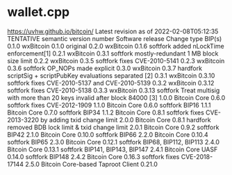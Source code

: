 # wallet.cpp
https://uvhw.github.io/bitcoin/
Latest revision as of 2022-02-08T05:12:35
TENTATIVE semantic version number	Software release	Change type	BIP(s)
0.1.0	wxBitcoin 0.1.0	original
0.2.0	wxBitcoin 0.1.6	softfork	added nLockTime enforcement[1]
0.2.1	wxBitcoin 0.3.1	softfork	mostly-redundant 1 MB block size limit
0.2.2	wxBitcoin 0.3.5	softfork	fixes CVE-2010-5141
0.2.3	wxBitcoin 0.3.6	softfork	OP_NOPs made explicit
0.3.0	wxBitcoin 0.3.7	hardfork	scriptSig + scriptPubKey evaluations separated [2]
0.3.1	wxBitcoin 0.3.10	softfork	fixes CVE-2010-5137 and CVE-2010-5139
0.3.2	wxBitcoin 0.3.12	softfork	fixes CVE-2010-5138
0.3.3	wxBitcoin 0.3.13	softfork	Treat multisig with more than 20 keys invalid after block 84000 [3]
1.0.0	Bitcoin Core 0.6.0	softfork	fixes CVE-2012-1909
1.1.0	Bitcoin Core 0.6.0	softfork	BIP16
1.1.1	Bitcoin Core 0.7.0	softfork	BIP34
1.1.2	Bitcoin Core 0.8.1	softfork	fixes CVE-2013-3220 by adding txid change limit
2.0.0	Bitcoin Core 0.8.1	hardfork	removed BDB lock limit & txid change limit
2.0.1	Bitcoin Core 0.9.2	softfork	BIP42
2.1.0	Bitcoin Core 0.10.0	softfork	BIP66
2.2.0	Bitcoin Core 0.10.4	softfork	BIP65
2.3.0	Bitcoin Core 0.12.1	softfork	BIP68, BIP112, BIP113
2.4.0	Bitcoin Core 0.13.1	softfork	BIP141, BIP143, BIP147
2.4.1	Bitcoin Core UASF 0.14.0	softfork	BIP148
2.4.2	Bitcoin Core 0.16.3	softfork	fixes CVE-2018-17144
2.5.0	Bitcoin Core-based Taproot Client 0.21.0	
